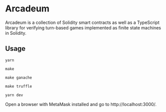 # Arcadeum

Arcadeum is a collection of Solidity smart contracts as well as a TypeScript library for verifying turn-based games implemented as finite state machines in Solidity.

## Usage

```yarn```

```make```

```make ganache```

```make truffle```

```yarn dev```

Open a browser with MetaMask installed and go to http://localhost:3000/.
